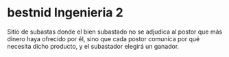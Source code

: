 # bestnid Ingenieria 2
Sitio de subastas donde el bien subastado no se adjudica al postor que más dinero haya ofrecido por él, sino que cada postor comunica por qué necesita dicho producto, y el subastador elegirá un ganador.